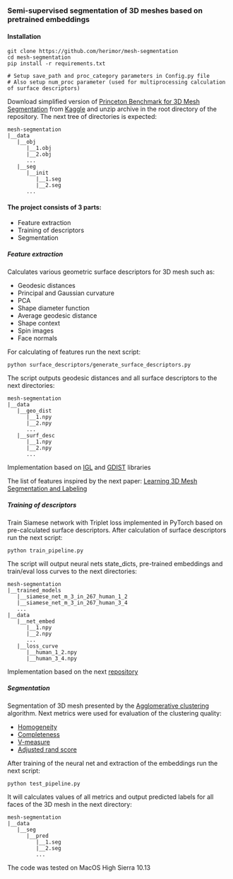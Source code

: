### Semi-supervised segmentation of 3D meshes based on pretrained embeddings

#### Installation

```
git clone https://github.com/herimor/mesh-segmentation
cd mesh-segmentation
pip install -r requirements.txt

# Setup save_path and proc_category parameters in Config.py file
# Also setup num_proc parameter (used for multiprocessing calculation of surface descriptors)
```

Download simplified version of [Princeton Benchmark for 3D Mesh Segmentation](https://segeval.cs.princeton.edu)
from [Kaggle](https://www.kaggle.com/herimor/princeton-benchmark-for-3d-mesh-segmentation)
and unzip archive in the root directory of the repository. The next tree of directories is expected:

```
mesh-segmentation
|__data
   |__obj
      |__1.obj
      |__2.obj
      ...
   |__seg
      |__init
         |__1.seg
         |__2.seg
      ...
```

#### The project consists of 3 parts:

 * Feature extraction
 * Training of descriptors
 * Segmentation
 
##### Feature extraction

Calculates various geometric surface descriptors for 3D mesh such as:

 * Geodesic distances
 * Principal and Gaussian curvature
 * PCA
 * Shape diameter function
 * Average geodesic distance
 * Shape context
 * Spin images
 * Face normals

For calculating of features run the next script:

```
python surface_descriptors/generate_surface_descriptors.py
```

The script outputs geodesic distances and all surface descriptors to the next directories:

```
mesh-segmentation
|__data
   |__geo_dist
      |__1.npy
      |__2.npy
      ...
   |__surf_desc
      |__1.npy
      |__2.npy
      ...
```

Implementation based on [IGL](https://libigl.github.io/libigl-python-bindings/tutorials/) and [GDIST](https://pypi.org/project/gdist/) libraries

The list of features inspired by the next paper: [Learning 3D Mesh Segmentation and Labeling](https://people.cs.umass.edu/~kalo/papers/LabelMeshes/)

##### Training of descriptors

Train Siamese network with Triplet loss implemented in PyTorch based on pre-calculated surface descriptors.
After calculation of surface descriptors run the next script:

```
python train_pipeline.py
```

The script will output neural nets state_dicts, pre-trained embeddings and train/eval loss curves to the next directories:

```
mesh-segmentation
|__trained_models
   |__siamese_net_m_3_in_267_human_1_2
   |__siamese_net_m_3_in_267_human_3_4
   ...
|__data
   |__net_embed
      |__1.npy
      |__2.npy
      ...
   |__loss_curve
      |__human_1_2.npy
      |__human_3_4.npy
```

Implementation based on the next [repository](https://github.com/adambielski/siamese-triplet)

##### Segmentation

Segmentation of 3D mesh presented by the [Agglomerative clustering](https://scikit-learn.org/stable/modules/generated/sklearn.cluster.AgglomerativeClustering.html#sklearn.cluster.AgglomerativeClustering) algorithm.
Next metrics were used for evaluation of the clustering quality:
 * [Homogeneity](https://scikit-learn.org/stable/modules/generated/sklearn.metrics.homogeneity_completeness_v_measure.html)
 * [Completeness](https://scikit-learn.org/stable/modules/generated/sklearn.metrics.homogeneity_completeness_v_measure.html)
 * [V-measure](https://scikit-learn.org/stable/modules/generated/sklearn.metrics.homogeneity_completeness_v_measure.html)
 * [Adjusted rand score](https://scikit-learn.org/stable/modules/generated/sklearn.metrics.adjusted_rand_score.html)

After training of the neural net and extraction of the embeddings run the next script:

```
python test_pipeline.py
```

It will calculates values of all metrics and output predicted labels for all faces of the 3D mesh in the next directory:

```
mesh-segmentation
|__data
   |__seg
      |__pred
         |__1.seg
         |__2.seg
         ...
```

The code was tested on MacOS High Sierra 10.13
